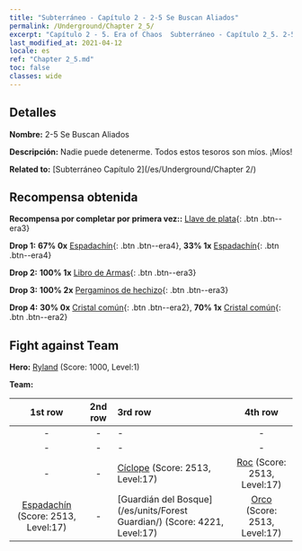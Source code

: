 ```yaml
---
title: "Subterráneo - Capítulo 2 - 2-5 Se Buscan Aliados"
permalink: /Underground/Chapter 2_5/
excerpt: "Capítulo 2 - 5. Era of Chaos  Subterráneo - Capítulo 2_5. 2-5 Se Buscan Aliados"
last_modified_at: 2021-04-12
locale: es
ref: "Chapter 2_5.md"
toc: false
classes: wide
---
```


## Detalles

 **Nombre:** 2-5 Se Buscan Aliados

 **Descripción:** Nadie puede detenerme. Todos estos tesoros son míos. ¡Míos!

 **Related to:** [Subterráneo Capítulo 2](/es/Underground/Chapter 2/)

## Recompensa obtenida

 **Recompensa por completar por primera vez::** [Llave de plata](/es/Items/con_693/){: .btn .btn--era3}

 **Drop 1:** **67% 0x** [Espadachín](/es/Items/unt_193/){: .btn .btn--era4}, **33% 1x** [Espadachín](/es/Items/unt_193/){: .btn .btn--era4}

 **Drop 2:** **100% 1x** [Libro de Armas](/es/Items/mat_18/){: .btn .btn--era3}

 **Drop 3:** **100% 2x** [Pergaminos de hechizo](/es/Items/con_694/){: .btn .btn--era3}

 **Drop 4:** **30% 0x** [Cristal común](/es/Items/mat_11/){: .btn .btn--era2}, **70% 1x** [Cristal común](/es/Items/mat_11/){: .btn .btn--era2}


## Fight against Team
 **Hero:** [Ryland](/es/heroes/Ryland/) (Score: 1000, Level:1)

 **Team:**


  | 1st row | 2nd row | 3rd row | 4th row |
  |:----:|:----:|:----|:----:|
  | - | - | - | - |
  | - | - | - | - |
  | - | - | [Cíclope](/es/units/Cyclops/) (Score: 2513, Level:17)  | [Roc](/es/units/Roc/) (Score: 2513, Level:17)  |
  | [Espadachín](/es/units/Swordsman/) (Score: 2513, Level:17)  | - | [Guardián del Bosque](/es/units/Forest Guardian/) (Score: 4221, Level:17)  | [Orco](/es/units/Orc/) (Score: 2513, Level:17)  |


